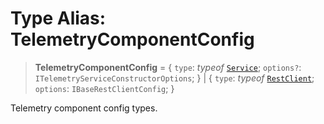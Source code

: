 # Type Alias: TelemetryComponentConfig

> **TelemetryComponentConfig** = \{ `type`: *typeof* [`Service`](../variables/TelemetryComponentType.md#service); `options?`: `ITelemetryServiceConstructorOptions`; \} \| \{ `type`: *typeof* [`RestClient`](../variables/TelemetryComponentType.md#restclient); `options`: `IBaseRestClientConfig`; \}

Telemetry component config types.

